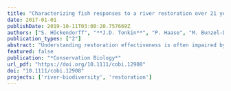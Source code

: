 ```yaml
---
title: "Characterizing fish responses to a river restoration over 21 years based on species' traits"
date: 2017-01-01
publishDate: 2019-10-11T03:00:20.757669Z
authors: ["S. Höckendorff", "**J.D. Tonkin**", "P. Haase", "M. Bunzel-Drüke", "O. Zimball", "M. Scharf", "S. Stoll"]
publication_types: ["2"]
abstract: "Understanding restoration effectiveness is often impaired by a lack of high-quality, long-term monitoring data and, to date, few researchers have used species' trait information to gain insight into the processes that drive the reaction of fish communities to restoration. We examined fish-community responses with a highly resolved data set from 21 consecutive years of electrofishing (4 years prerestoration and 17 years postrestoration) at multiple restored and unrestored reaches from a river restoration project on the Lippe River, Germany. Fish abundance peaked in the third year after the restoration; abundance was 6 times higher than before the restoration. After 5-7 years, species richness and abundance stabilized at 2 and 3.5 times higher levels relative to the prerestoration level, respectively. However, interannual variability of species richness and abundance remained considerable, illustrating the challenge of reliably assessing restoration outcomes based on data from individual samplings, especially in the first years following restoration. Life-history and reproduction-related traits best explained differences in species' responses to restoration. Opportunistic short-lived species with early female maturity and multiple spawning runs per year exhibited the strongest increase in abundance, which reflected their ability to rapidly colonize new habitats. These often small-bodied and fusiform fishes typically live in dynamic and ephemeral instream and floodplain areas that river-habitat restorations often aim to create, and in this case their increases in abundance indicated successful restoration. Our results suggest that a greater consideration of species' traits may enhance the causal understanding of community processes and the coupling of restoration to functional ecology. Trait-based assessments of restoration outcomes would furthermore allow for easier transfer of knowledge across biogeographic borders than studies based on taxonomy."
featured: false
publication: "*Conservation Biology*"
url_pdf: "https://doi.org/10.1111/cobi.12908"
doi: "10.1111/cobi.12908"
projects: ['river-biodiversity', 'restoration']
---
```


